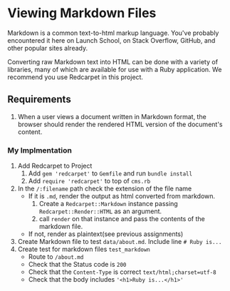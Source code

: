 # Viewing Markdown Files

Markdown is a common text-to-html markup language. You've probably encountered it here on Launch School, on Stack Overflow, GitHub, and other popular sites already.

Converting raw Markdown text into HTML can be done with a variety of libraries, many of which are available for use with a Ruby application. We recommend you use Redcarpet in this project.

## Requirements

1. When a user views a document written in Markdown format, the browser should render the rendered HTML version of the document's content.

### My Implmentation

1. Add Redcarpet to Project
    1. Add `gem 'redcarpet'` to `Gemfile` and run `bundle install`
    2. Add `require 'redcarpet'` to top of `cms.rb`
2. In the `/:filename` path check the extension of the file name
    - If it is `.md`, render the output as html converted from markdown.
        1. Create a `Redcarpet::Markdown` instance passing `Redcarpet::Render::HTML` as an argument.
        2. call `render` on that instance and pass the contents of the markdown file.
    - If not, render as plaintext(see previous assignments)
3. Create Markdown file to test `data/about.md`. Include line `# Ruby is...`
4. Create test for markdown files `test_markdown`
    - Route to `/about.md`
    - Check that the Status code is `200`
    - Check that the `Content-Type` is correct `text/html;charset=utf-8`
    - Check that the body includes `'<h1>Ruby is...</h1>'`
